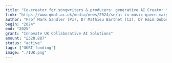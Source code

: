 ```yaml
---
title: "Co-creator for songwriters & producers: generative AI Creator tools to boost efficiency of the creative process"
link: "https://www.qmul.ac.uk/media/news/2024/se/ai-in-music-queen-mary-begins-new-research-partnerships-.html"
author: "Prof Mark Sandler (PI), Dr Mathieu Barthet (CI), Dr Haim Dubossarsky (CI)"
begin: "2024"
end: "2025"
grant: "Innovate UK Collaborative AI Solutions"
amount: "£320,887"
status: "active"
tags: ["UKRI funding"]
image: "./IUK.png"
---
```

